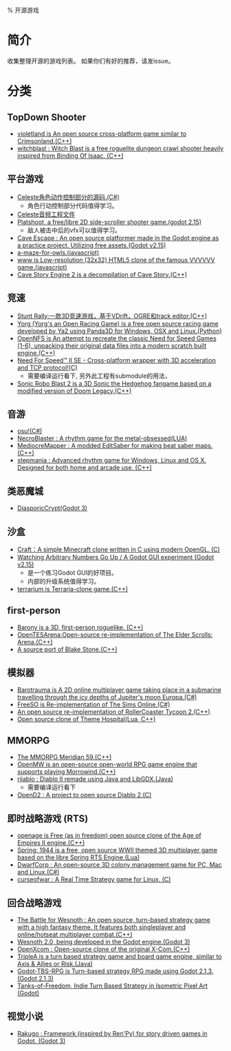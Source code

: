 % 开源游戏

简介
==================
收集整理开源的游戏列表。
如果你们有好的推荐，请发issue。

分类
==================
## TopDown Shooter
  * [violetland is An open source cross-platform game similar to Crimsonland.(C++)](https://github.com/ooxi/violetland)
  * [witchblast : Witch Blast is a free roguelite dungeon crawl shooter heavily inspired from Binding Of Isaac. (C++)](https://github.com/Cirrus-Minor/witchblast)

## 平台游戏
  * [Celeste角色动作控制部分的源码.(C#)](https://github.com/NoelFB/Celeste)
    * 角色行动控制部分代码值得学习。
  * [Celeste音频工程文件](http://gamasutra.com/view/news/317384/Celestes_audio_files_are_now_publicly_available_for_devs.php)
  * [Platshoot, a free/libre 2D side-scroller shooter game.(godot 2.15)](https://github.com/Calinou/platshoot)
    * 敌人被击中后的vfx可以值得学习。
  * [Cave Escape : An open source platformer made in the Godot engine as a practice project. Utilizing free assets.(Godot v2.15)](https://github.com/alexandreychuk/cave-escape)
  * [a-maze-for-owls.(javascript)](https://github.com/jani-nykanen/a-maze-for-owls)
  * [www is Low-resolution (32x32) HTML5 clone of the famous VVVVVV game.(javascript)](https://github.com/alexdantas/www)
  * [Cave Story Engine 2 is a decompilation of Cave Story.(C++)](https://github.com/cuckydev/Cave-Story-Engine-2)

## 竞速
 * [Stunt Rally:一款3D竞速游戏，基于VDrift，OGRE和track editor.(C++)](https://github.com/stuntrally/stuntrally) 
 * [Yorg (Yorg's an Open Racing Game) is a free open source racing game developed by Ya2 using Panda3D for Windows, OSX and Linux.(Python)](https://github.com/cflavio/yorg) 
 * [OpenNFS is An attempt to recreate the classic Need for Speed Games (1-6), unpacking their original data files into a modern scratch built engine.(C++)](https://github.com/AmrikSadhra/OpenNFS)
 * [Need For Speed™ II SE - Cross-platform wrapper with 3D acceleration and TCP protocol!(C)](https://github.com/zaps166/NFSIISE)
   * 需要编译运行看下, 另外此工程有submodule的用法，
 * [Sonic Robo Blast 2 is a 3D Sonic the Hedgehog fangame based on a modified version of Doom Legacy.(C++)](https://github.com/STJr/SRB2)


## 音游
 * [osu!(C#)](https://github.com/ppy/osu) 
 * [NecroBlaster : A rhythm game for the metal-obsessed(LUA)](https://github.com/buntine/necroblaster) 
 * [MediocreMapper : A modded EditSaber for making beat saber maps.(C++)](https://github.com/squeaksies/MediocreMapper)
 * [stepmania : Advanced rhythm game for Windows, Linux and OS X. Designed for both home and arcade use. (C++)](https://github.com/stepmania/stepmania)

## 类恶魔城
 * [DiasporicCrypt(Godot 3)](https://gitlab.com/beelzy/DiasporicCrypt) 

## 沙盒
 * [Craft：A simple Minecraft clone written in C using modern OpenGL. (C)](https://github.com/fogleman/Craft) 
 * [Watching Arbitrary Numbers Go Up / A Godot GUI experiment (Godot v2.15) ](https://github.com/YeOldeDM/wangu)
   * 是一个练习Godot GUI的好项目。
   * 内部的升级系统值得学习。
 * [terrarium is Terraria-clone game.(C++)](https://gitlab.com/hydren/terrarium)

## first-person
 * [Barony is a 3D, first-person roguelike. (C++)](https://github.com/TurningWheel/Barony) 
 * [OpenTESArena:Open-source re-implementation of The Elder Scrolls: Arena.(C++)](https://github.com/afritz1/OpenTESArena) 
 * [A source port of Blake Stone.(C++)](https://github.com/bibendovsky/bstone) 

## 模拟器
 * [Barotrauma is A 2D online multiplayer game taking place in a submarine travelling through the icy depths of Jupiter's moon Europa.(C#)](https://github.com/Regalis11/Barotrauma) 
 * [FreeSO is Re-implementation of The Sims Online.(C#)](https://github.com/riperiperi/FreeSO) 
 * [An open source re-implementation of RollerCoaster Tycoon 2.(C++)](https://github.com/OpenRCT2/OpenRCT2) 
 * [Open source clone of Theme Hospital(Lua, C++)](https://github.com/CorsixTH/CorsixTH) 

## MMORPG
 * [The MMORPG Meridian 59.(C++)](https://github.com/Meridian59/Meridian59) 
 * [OpenMW is an open-source open-world RPG game engine that supports playing Morrowind.(C++)](https://github.com/OpenMW/openmw/) 
 * [riiablo : Diablo II remade using Java and LibGDX.(Java)](https://github.com/collinsmith/riiablo) 
   * 需要编译运行看下
 * [OpenD2 : A project to open source Diablo 2.(C)](https://github.com/eezstreet/OpenD2) 

## 即时战略游戏 (RTS)
 * [openage is Free (as in freedom) open source clone of the Age of Empires II engine.(C++)](https://github.com/SFTtech/openage) 
 * [Spring: 1944 is a free, open source WWII themed 3D multiplayer game based on the libre Spring RTS Engine.(Lua)](https://github.com/spring1944/spring1944)
 * [DwarfCorp : An open-source 3D colony management game for PC, Mac and Linux.(C#)](https://github.com/CompletelyFairGames/dwarfcorp)
 * [curseofwar : A Real Time Strategy game for Linux. (C)](https://github.com/a-nikolaev/curseofwar)

## 回合战略游戏
 * [The Battle for Wesnoth : An open source, turn-based strategy game with a high fantasy theme. It features both singleplayer and online/hotseat multiplayer combat.(C++)](https://github.com/wesnoth/wesnoth)
 * [Wesnoth 2.0, being developed in the Godot engine.(Godot 3)](https://github.com/wesnoth/haldric)
 * [OpenXcom : Open-source clone of the original X-Com.(C++)](https://github.com/OpenXcom/OpenXcom/)
 * [TripleA is a turn based strategy game and board game engine, similar to Axis & Allies or Risk.(Java)](https://github.com/triplea-game/triplea) 
 * [Godot-TBS-RPG is Turn-based strategy RPG made using Godot 2.1.3.(Godot 2.1.3)](https://github.com/mikasasukasa/Godot-TBS-RPG)
 * [Tanks-of-Freedom, Indie Turn Based Strategy in Isometric Pixel Art (Godot)](https://github.com/w84death/Tanks-of-Freedom)

## 视觉小说
 * [Rakugo : Framework (inspired by Ren'Py) for story driven games in Godot. (Godot 3)](https://github.com/jebedaia360/Rakugo)
